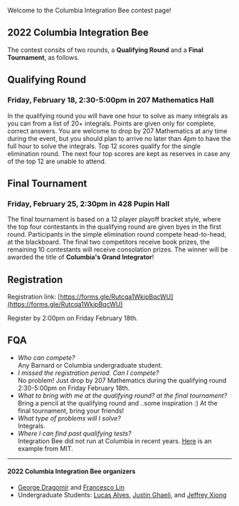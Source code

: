 
Welcome to the Columbia Integration Bee contest page! 


## 2022 Columbia Integration Bee

The contest consits of two rounds, a **Qualifying Round** and a **Final Tournament**, as follows. 

## Qualifying Round
### Friday, February 18, 2:30-5:00pm in 207 Mathematics Hall 
In the qualifying round you will have one hour to solve as many integrals as you can from a list of 20+ integrals. Points are given only for complete, correct answers. You are welcome to drop by 207 Mathematics at any time during the event, but you should plan to arrive no later than 4pm to have the full hour to solve the integrals. Top 12 scores qualify for the single elimination round. The next four top scores are kept as reserves in case any of the top 12 are unable to attend.   

## Final Tournament 
### Friday, February 25, 2:30pm in 428 Pupin Hall 
The final tournament is based on a 12 player playoff bracket style, where the top four contestants in the qualifying round are given byes in the first round. Participants in the simple elimination round compete head-to-head, at the blackboard. The final two competitors receive book prizes, the remaining 10 contestants will receive consolation prizes. The winner will be awarded the title of **Columbia's Grand Integrator**!
  
## Registration
Registration link: [https://forms.gle/Rutcqa1WkipBqcWU](https://forms.gle/Rutcqa1WkipBqcWU)

Register by 2:00pm on Friday February 18th.

## FQA

- *Who can compete?*  
Any Barnard or Columbia undergraduate student.  
- *I missed the registration period. Can I compete?*  
No problem! Just drop by 207 Mathematics during the qualifying round 2:30-5:00pm on Friday February 18th.  
- *What to bring with me at the qualifying round? at the final tournament?*  
Bring a pencil at the qualifying round and ..some inspiration :) At the final tournament, bring your friends!  
- *What type of problems will I solve?*  
Integrals. 
- *Where I can find past qualifying tests?*  
Integration Bee did not run at Columbia in recent years. [Here](https://youtu.be/qQ-56b_LvOw) is an example from MIT. 
___

#### 2022 Columbia Integration Bee organizers 
 - [George Dragomir](mailto:dragomir@math.columbia.edu?subject=Columbia%20Integration%20Bee) and [Francesco Lin](mailto:flin@math.columbia.edu?subject=Columbia%20Integration%20Bee)
 - Undergraduate Students: [Lucas Alves](mailto:alves.lucas@columbia.edu?subject=Columbia%20Integration%20Bee), [Justin Ghaeli](mailto:jag2384@columbia.edu?subject=Columbia%20Integration%20Bee), and [Jeffrey Xiong](mailto:jx2446@columbia.edu?subject=Columbia%20Integration%20Bee)
    
